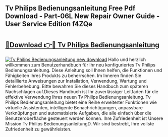 ## Tv Philips Bedienungsanleitung Free Pdf Download - Part-06L New Repair Owner Guide - User Service Edition f4ZQe

# <h2><a href="http://df4cch.blite.top/?on=Tv+Philips+Bedienungsanleitung">🔗Download 👉🔴 Tv Philips Bedienungsanleitung</a></h2>

[![Tv Philips Bedienungsanleitung new download](https://i.imgur.com/lujVjoI.png)](http://df4cch.blite.top/?on=Tv+Philips+Bedienungsanleitung)
Hallo und herzlich willkommen zum Benutzerhandbuch für Ihr neu konfiguriertes Tv Philips Bedienungsanleitung. Diese Anleitung soll Ihnen helfen, die Funktionen und Fähigkeiten Ihres Produkts zu beherrschen. Im Inneren finden Sie detaillierte Anweisungen zur Installation, Verwendung, Wartung und Fehlerbehebung. Bitte bewahren Sie dieses Handbuch zum späteren Nachschlagen auf.Dieses Handbuch ist Ihr zuverlässiger Leitfaden für die effektive Verwendung Ihres neuen Tv Philips Bedienungsanleitung. Tv Philips Bedienungsanleitung bietet eine Reihe erweiterter Funktionen wie virtuelle Assistenten, intelligente Benachrichtigungen, anpassbare Verknüpfungen und automatisierte Aufgaben, die alle einfach über die Benutzeroberfläche gesteuert werden können. Ihre Zufriedenheit ist Unsere Mission Tv Philips BedienungsanleitungD. Wir sind bestrebt, Ihre vollste Zufriedenheit zu gewährleisten.
